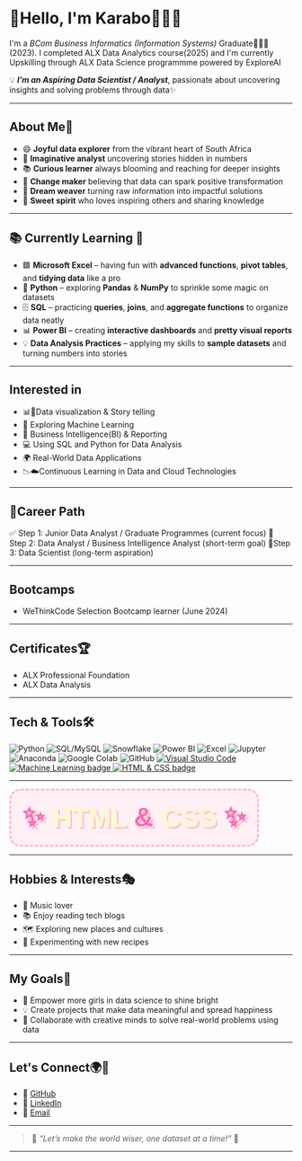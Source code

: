 # 🌈Hello, I'm Karabo👩🏻‍💻

I'm a *BCom Business Informatics (Information Systems)* Graduate👩🏽‍🎓(2023). 
I completed ALX Data Analytics course(2025) and 
I'm currently Upskilling through ALX Data Science programmme powered by ExploreAI

💡 ***I’m an Aspiring Data Scientist / Analyst***, passionate about uncovering insights and solving problems through data✨

---

## About Me👤

* 😄 **Joyful data explorer** from the vibrant heart of South Africa  
* 💭 **Imaginative analyst** uncovering stories hidden in numbers  
* 📚 **Curious learner** always blooming and reaching for deeper insights  
* 🦋 **Change maker** believing that data can spark positive transformation  
* 💫 **Dream weaver** turning raw information into impactful solutions  
* 🍭 **Sweet spirit** who loves inspiring others and sharing knowledge

---

<h2>📚 Currently Learning 🌱</h2>
<ul>
  <li>🟩 <strong>Microsoft Excel</strong> – having fun with <strong>advanced functions</strong>, <strong>pivot tables</strong>, and <strong>tidying data</strong> like a pro </li>
  <li>🐍 <strong>Python</strong> – exploring <strong>Pandas</strong> & <strong>NumPy</strong> to sprinkle some magic on datasets </li>
  <li>🗄️ <strong>SQL</strong> – practicing <strong>queries</strong>, <strong>joins</strong>, and <strong>aggregate functions</strong> to organize data neatly </li>
  <li>📊 <strong>Power BI</strong> – creating <strong>interactive dashboards</strong> and <strong>pretty visual reports</strong> </li>
  <li>💡 <strong>Data Analysis Practices</strong> – applying my skills to <strong>sample datasets</strong> and turning numbers into stories </li>
</ul>

---

## Interested in

- 📊🔎Data visualization & Story telling
- 🤖 Exploring Machine Learning 
- 🏢 Business Intelligence(BI) & Reporting
- 💻 Using SQL and Python for Data Analysis
- 🌍 Real-World Data Applications
- 📉☁️Continuous Learning in Data and Cloud Technologies

---

## 🚀Career Path

✅ Step 1: Junior Data Analyst / Graduate Programmes (current focus)
🔄 Step 2: Data Analyst / Business Intelligence Analyst (short-term goal)
🎯Step 3: Data Scientist (long-term aspiration)
  
---

## Bootcamps
- WeThinkCode Selection Bootcamp learner (June 2024)

---

## Certificates🏆
- ALX Professional Foundation  
- ALX Data Analysis

---

## Tech & Tools🛠️

<p>
  <img src="https://img.shields.io/badge/Python-FCC2FF?style=for-the-badge&logo=python&logoColor=white" alt="Python" />
  <img src="https://img.shields.io/badge/SQL-FFD6EC?style=for-the-badge&logo=mysql&logoColor=white" alt="SQL/MySQL" />
  <img src="https://img.shields.io/badge/Snowflake-B0E0E6?style=for-the-badge&logo=snowflake&logoColor=white" alt="Snowflake" />
  <img src="https://img.shields.io/badge/Power%20BI-FFFACD?style=for-the-badge&logo=powerbi&looColor=black" alt="Power BI" />
  <img src="https://img.shields.io/badge/Excel-FCDFFF?style=for-the-badge&logo=microsoft-excel&logoColor=white" alt="Excel" />
  <img src="https://img.shields.io/badge/Jupyter-FCE38A?style=for-the-badge&logo=jupyter&logoColor=white" alt="Jupyter" />
  <img src="https://img.shields.io/badge/Anaconda-FFD6EC?style=for-the-badge&logo=anaconda&logoColor=white" alt="Anaconda" />
  <img src="https://img.shields.io/badge/Google%20Colab-FFFACD?style=for-the-badge&logo=googlecolab&logoColor=black" alt="Google Colab" />
  <img src="https://img.shields.io/badge/GitHub-FCC2FF?style=for-the-badge&logo=github&logoColor=white" alt="GitHub" />
<a href="https://code.visualstudio.com/" target="_blank" rel="noopener noreferrer">
  <img src="https://img.shields.io/badge/VS%20Code-007ACC?style=for-the-badge&logo=visual-studio-code&logoColor=white" alt="Visual Studio Code" />
  <img
src="https://img.shields.io/badge/Machine%20Learning-00BFFF?style=for-the-badge&logo=dataiku&logoColor=white" alt="Machine Learning badge"/>
  <img src="https://img.shields.io/badge/HTML%20%26%20CSS-E34F26?style=for-the-badge&logo=html5&logoColor=white&labelColor=1572B6" alt="HTML & CSS badge"/>
</a>
</p>

---

<!DOCTYPE html>
<html lang="en">
<head>
  <meta charset="UTF-8">
  <title>Girly Logo</title>
  <style>
    .logo {
      font-family: 'Comic Sans MS', cursive, sans-serif;
      font-size: 3rem;
      font-weight: bold;
      color: #ff69b4; /* Hot pink */
      text-shadow: 2px 2px #ffe6f0, 4px 4px #ffb6c1;
      display: inline-block;
      padding: 20px;
      border: 3px dashed #ffb6c1;
      border-radius: 20px;
      background: #fff0f5;
      transition: transform 0.3s;
    }
    .logo:hover {
      transform: rotate(-5deg) scale(1.1);
      color: #ff1493;
      text-shadow: 2px 2px #ffe6f0, 4px 4px #ff69b4;
    }
    .sparkle {
      color: #fffacd;
      animation: sparkle 1.5s infinite;
    }
    @keyframes sparkle {
      0%, 100% {opacity: 1;}
      50% {opacity: 0.3;}
    }
  </style>
</head>
<body>
  <div class="logo">
    ✨ <span class="sparkle">HTML</span> & <span class="sparkle">CSS</span> ✨
  </div>
</body>
</html>
 

---

## Hobbies & Interests🎭

- 🎵 Music lover
- 📚 Enjoy reading tech blogs
- 🗺️ Exploring new places and cultures
- 🍳 Experimenting with new recipes

---

## My Goals🎯

* 🌟 Empower more girls in data science to shine bright  
* 💡 Create projects that make data meaningful and spread happiness  
* 🤝 Collaborate with creative minds to solve real-world problems using data  

---

## Let's Connect🌍📩

* 👥 [GitHub](https://github.com/DataWithKarabo)  
* 👤 [LinkedIn](https://www.linkedin.com/in/karabo-makgatho-6b148b171)  
* 💌 [Email](mailto:karabojohanna98@gmail.com)  

---

> 🌸 *“Let’s make the world wiser, one dataset at a time!”* 🌸

---

<!-- Girlish touches: pastel badge colors, flower and heart emojis, a Python logo. If you want more icons or color highlights, let me know! -->
